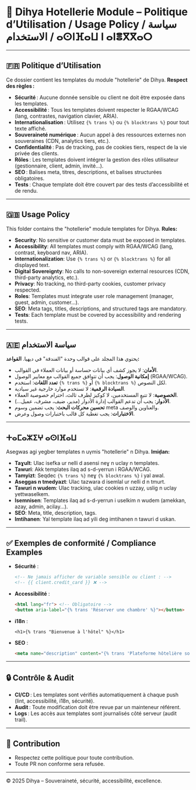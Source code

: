 # 🏨 Dihya Hotellerie Module – Politique d’Utilisation / Usage Policy / سياسة الاستخدام / ⴰⵙⵏⴼⴰⵡ ⵏ ⴰⵏⴻⴳⴳⴰⵔ

---

## 🇫🇷 Politique d’Utilisation

Ce dossier contient les templates du module "hotellerie" de Dihya.
**Respect des règles :**
- **Sécurité** : Aucune donnée sensible ou client ne doit être exposée dans les templates.
- **Accessibilité** : Tous les templates doivent respecter le RGAA/WCAG (lang, contrastes, navigation clavier, ARIA).
- **Internationalisation** : Utilisez `{% trans %}` ou `{% blocktrans %}` pour tout texte affiché.
- **Souveraineté numérique** : Aucun appel à des ressources externes non souveraines (CDN, analytics tiers, etc.).
- **Confidentialité** : Pas de tracking, pas de cookies tiers, respect de la vie privée des clients.
- **Rôles** : Les templates doivent intégrer la gestion des rôles utilisateur (gestionnaire, client, admin, invité…).
- **SEO** : Balises meta, titres, descriptions, et balises structurées obligatoires.
- **Tests** : Chaque template doit être couvert par des tests d’accessibilité et de rendu.

---

## 🇬🇧 Usage Policy

This folder contains the "hotellerie" module templates for Dihya.
**Rules:**
- **Security**: No sensitive or customer data must be exposed in templates.
- **Accessibility**: All templates must comply with RGAA/WCAG (lang, contrast, keyboard nav, ARIA).
- **Internationalization**: Use `{% trans %}` or `{% blocktrans %}` for all displayed text.
- **Digital Sovereignty**: No calls to non-sovereign external resources (CDN, third-party analytics, etc.).
- **Privacy**: No tracking, no third-party cookies, customer privacy respected.
- **Roles**: Templates must integrate user role management (manager, guest, admin, customer…).
- **SEO**: Meta tags, titles, descriptions, and structured tags are mandatory.
- **Tests**: Each template must be covered by accessibility and rendering tests.

---

## 🇦🇪 سياسة الاستخدام

يحتوي هذا المجلد على قوالب وحدة "الفندقة" في ديهيا.
**القواعد:**
- **الأمان**: لا يجوز كشف أي بيانات حساسة أو بيانات العملاء في القوالب.
- **إمكانية الوصول**: يجب أن تتوافق جميع القوالب مع معايير الوصول (RGAA/WCAG).
- **تعدد اللغات**: استخدم `{% trans %}` أو `{% blocktrans %}` لكل النصوص.
- **السيادة الرقمية**: لا تستخدم موارد خارجية غير سيادية.
- **الخصوصية**: لا تتبع المستخدمين، لا كوكيز لطرف ثالث، احترام خصوصية العملاء.
- **الأدوار**: يجب أن تدعم القوالب إدارة الأدوار (مدير، ضيف، مشرف، عميل...).
- **تحسين محركات البحث**: يجب تضمين وسوم meta والعناوين والوصف.
- **الاختبارات**: يجب تغطية كل قالب باختبارات وصول وعرض.

---

## ⵜⴰⵎⴰⵣⵉⵖ ⴰⵙⵏⴼⴰⵡ

Asegwas agi yegber templates n uγmis "hotellerie" n Dihya.
**Imiḍan:**
- **Taɣult**: Ulac isefka ur nelli d asensi neɣ n uclay n templates.
- **Tawuri**: Akk templates ilaq ad s-d-yerrun i RGAA/WCAG.
- **Tamyizt**: Seqdec `{% trans %}` neɣ `{% blocktrans %}` i yal awal.
- **Aseggas n tmedyazt**: Ulac tazwara d isemlal ur nelli d n tmurt.
- **Tawuri n wudem**: Ulac tracking, ulac cookies n uzzay, uslig n uclay yettwaselkem.
- **Isemnisen**: Templates ilaq ad s-d-yerrun i uselkim n wudem (amekkan, azay, admin, acilay...).
- **SEO**: Meta, title, description, tags.
- **Imtihanen**: Yal template ilaq ad yili deg imtihanen n tawuri d uskan.

---

## ✅ Exemples de conformité / Compliance Examples

- **Sécurité** :
  ```html
  <!-- Ne jamais afficher de variable sensible ou client : -->
  <!-- {{ client.credit_card }} ❌ -->
  ```
- **Accessibilité** :
  ```html
  <html lang="fr"> <!-- Obligatoire -->
  <button aria-label="{% trans 'Réserver une chambre' %}"></button>
  ```
- **i18n** :
  ```django
  <h1>{% trans "Bienvenue à l'hôtel" %}</h1>
  ```
- **SEO** :
  ```html
  <meta name="description" content="{% trans 'Plateforme hôtelière souveraine' %}">
  ```

---

## 🔒 Contrôle & Audit

- **CI/CD** : Les templates sont vérifiés automatiquement à chaque push (lint, accessibilité, i18n, sécurité).
- **Audit** : Toute modification doit être revue par un mainteneur référent.
- **Logs** : Les accès aux templates sont journalisés côté serveur (audit trail).

---

## 🤝 Contribution

- Respectez cette politique pour toute contribution.
- Toute PR non conforme sera refusée.

---

© 2025 Dihya – Souveraineté, sécurité, accessibilité, excellence.
